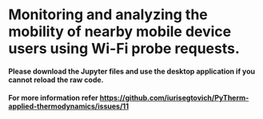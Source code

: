 # Monitoring and analyzing the mobility of nearby mobile device users using Wi-Fi probe requests.

#### Please download the Jupyter files and use the desktop application if you cannot reload the raw code. 

#### For more information refer https://github.com/iurisegtovich/PyTherm-applied-thermodynamics/issues/11

